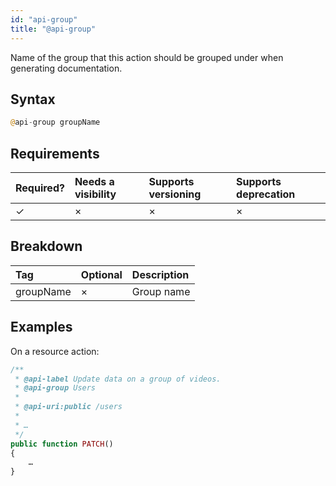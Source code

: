 ```yaml
---
id: "api-group"
title: "@api-group"
---
```


Name of the group that this action should be grouped under when generating documentation.

## Syntax
```php
@api-group groupName
```

## Requirements

| Required? | Needs a visibility | Supports versioning | Supports deprecation |
| :--- | :--- | :--- | :--- |
| ✓ | × | × | × |

## Breakdown

| Tag | Optional | Description |
| :--- | :--- | :--- |
| groupName | × | Group name |

## Examples
On a resource action:

```php
/**
 * @api-label Update data on a group of videos.
 * @api-group Users
 *
 * @api-uri:public /users
 *
 * …
 */
public function PATCH()
{
    …
}
```
